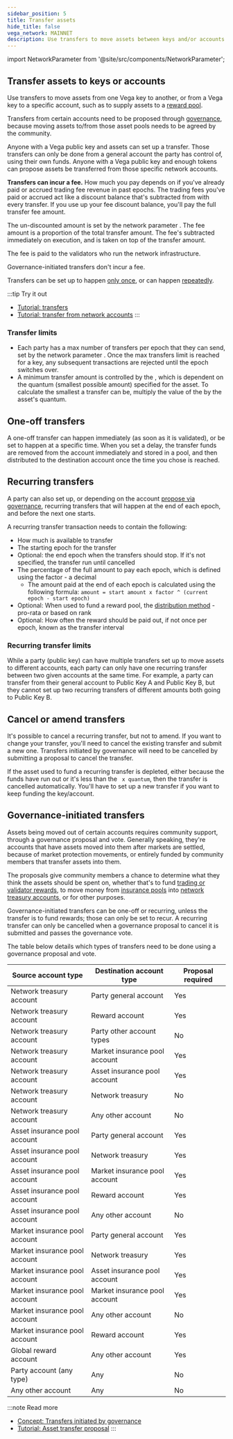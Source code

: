 ```yaml
---
sidebar_position: 5
title: Transfer assets
hide_title: false
vega_network: MAINNET
description: Use transfers to move assets between keys and/or accounts.
---
```


import NetworkParameter from '@site/src/components/NetworkParameter';

## Transfer assets to keys or accounts
Use transfers to move assets from one Vega key to another, or from a Vega key to a specific account, such as to supply assets to a [reward pool](../trading-on-vega/discounts-rewards.md#trading-rewards).

Transfers from certain accounts need to be proposed through [governance](#governance-initiated-transfers), because moving assets to/from those asset pools needs to be agreed by the community.

Anyone with a Vega public key and assets can set up a transfer. Those transfers can only be done from a general account the party has control of, using their own funds. Anyone with a Vega public key and enough tokens can propose assets be transferred from those specific network accounts.

**Transfers can incur a fee.** How much you pay depends on if you've already paid or accrued trading fee revenue in past epochs. The trading fees you've paid or accrued act like a discount balance that's subtracted from with every transfer. If you use up your fee discount balance, you'll pay the full transfer fee amount.

The un-discounted amount is set by the network parameter <NetworkParameter frontMatter={frontMatter} param="transfer.fee.factor" hideValue={true} />. The fee amount is a proportion of the total transfer amount. The fee's subtracted immediately on execution, and is taken on top of the transfer amount. 

The fee is paid to the validators who run the network infrastructure.

Governance-initiated transfers don't incur a fee.

Transfers can be set up to happen [only once](#one-off-transfers), or can happen [repeatedly](#recurring-transfers).

:::tip Try it out
* [Tutorial: transfers](../../tutorials/assets-tokens/transferring-assets.md)
* [Tutorial: transfer from network accounts](../../tutorials/proposals/asset-transfer-proposal.md)
:::

### Transfer limits
* Each party has a max number of transfers per epoch that they can send, set by the network parameter <NetworkParameter frontMatter={frontMatter} param="spam.protection.maxUserTransfersPerEpoch" hideValue={true} />. Once the max transfers limit is reached for a key, any subsequent transactions are rejected until the epoch switches over.
* A minimum transfer amount is controlled by the <NetworkParameter frontMatter={frontMatter} param="transfer.minTransferQuantumMultiple" hideValue={true} />, which is dependent on the quantum (smallest possible amount) specified for the asset. To calculate the smallest a transfer can be, multiply the value of the <NetworkParameter frontMatter={frontMatter} param="transfer.minTransferQuantumMultiple" hideValue={true} /> by the asset's quantum.

## One-off transfers
A one-off transfer can happen immediately (as soon as it is validated), or be set to happen at a specific time. When you set a delay, the transfer funds are removed from the account immediately and stored in a pool, and then distributed to the destination account once the time you chose is reached.

## Recurring transfers
A party can also set up, or depending on the account [propose via governance](#governance-initiated-transfers), recurring transfers that will happen at the end of each epoch, and before the next one starts.

A recurring transfer transaction needs to contain the following:
* How much is available to transfer
* The starting epoch for the transfer
* Optional: the end epoch when the transfers should stop. If it's not specified, the transfer run until cancelled
* The percentage of the full amount to pay each epoch, which is defined using the factor - a decimal
  - The amount paid at the end of each epoch is calculated using the following formula: `amount = start amount x factor ^ (current epoch - start epoch)`
* Optional: When used to fund a reward pool, the [distribution method](../trading-on-vega/discounts-rewards.md#how-rewards-are-scaled) - pro-rata or based on rank
* Optional: How often the reward should be paid out, if not once per epoch, known as the transfer interval

### Recurring transfer limits
While a party (public key) can have multiple transfers set up to move assets to different accounts, each party can only have one recurring transfer between two given accounts at the same time. For example, a party can transfer from their general account to Public Key A and Public Key B, but they cannot set up two recurring transfers of different amounts both going to Public Key B.

## Cancel or amend transfers
It's possible to cancel a recurring transfer, but not to amend. If you want to change your transfer, you'll need to cancel the existing transfer and submit a new one. Transfers initiated by governance will need to be cancelled by submitting a proposal to cancel the transfer.

If the asset used to fund a recurring transfer is depleted, either because the funds have run out or it's less than the <NetworkParameter frontMatter={frontMatter} param="transfer.minTransferQuantumMultiple" />` x quantum`, then the transfer is cancelled automatically. You'll have to set up a new transfer if you want to keep funding the key/account.

## Governance-initiated transfers
Assets being moved out of certain accounts requires community support, through a governance proposal and vote. Generally speaking, they're accounts that have assets moved into them after markets are settled, because of market protection movements, or entirely funded by community members that transfer assets into them. 

The proposals give community members a chance to determine what they think the assets should be spent on, whether that's to fund [trading or validator rewards](../trading-on-vega/discounts-rewards.md#trading-rewards), to move money from [insurance pools](./accounts.md#insurance-pool-accounts) into [network treasury accounts](./accounts.md#network-treasury-accounts), or for other purposes.

Governance-initiated transfers can be one-off or recurring, unless the transfer is to fund rewards; those can only be set to recur. A recurring transfer can only be cancelled when a governance proposal to cancel it is submitted and passes the governance vote.

The table below details which types of transfers need to be done using a governance proposal and vote.

| Source account type | Destination account type | Proposal required |
| --- | --- | --- |
| Network treasury account | Party general account | Yes |
| Network treasury account | Reward account | Yes |
| Network treasury account | Party other account types | No |
| Network treasury account | Market insurance pool account | Yes |
| Network treasury account | Asset insurance pool account | Yes |
| Network treasury account | Network treasury | No  |
| Network treasury account | Any other account | No |
| Asset insurance pool account | Party general account | Yes  |
| Asset insurance pool account | Network treasury | Yes  |
| Asset insurance pool account | Market insurance pool account | Yes |
| Asset insurance pool account | Reward account | Yes |
| Asset insurance pool account | Any other account | No |
| Market insurance pool account | Party general account | Yes  |
| Market insurance pool account | Network treasury | Yes  |
| Market insurance pool account | Asset insurance pool account | Yes |
| Market insurance pool account | Market insurance pool account | Yes |
| Market insurance pool account | Any other account | No |
| Market insurance pool account | Reward account | Yes |
| Global reward account | Any other account | Yes |
| Party account (any type) | Any | No |
| Any other account | Any | No |

:::note Read more
* [Concept: Transfers initiated by governance](../governance/asset.md#propose-an-asset-transfer)
* [Tutorial: Asset transfer proposal](../../tutorials/proposals/asset-transfer-proposal.md)
:::
